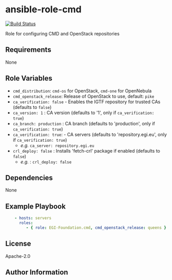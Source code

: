 # ansible-role-cmd

[![Build Status](https://travis-ci.org/EGI-Foundation/ansible-role-cmd.svg?branch=master)](https://travis-ci.org/EGI-Foundation/ansible-role-cmd)

Role for configuring CMD and OpenStack repositories


## Requirements

None

## Role Variables

* `cmd_distribution`: `cmd-os` for OpenStack, `cmd-one` for OpenNebula
* `cmd_openstack_release`: Release of OpenStack to use, default: `pike`
* `ca_verification: false` -  Enables the IGTF repository for trusted CAs (defaults to `false`)
* `ca_version: 1` : CA version (defaults to '1', only if `ca_verification: true`)
* `ca_branch: production` : CA branch (defaults to 'production', only if `ca_verification: true`)
* `ca_verification: true`: - CA servers (defaults to 'repository.egi.eu', only if
    `ca_verification: true`)
  * _e.g._ `ca_server: repository.egi.eu`
* `crl_deploy: false` : Installs 'fetch-crl' package if enabled (defaults to `false`)
  * _e.g._ : `crl_deploy: false`


## Dependencies

None

## Example Playbook

```yaml
    - hosts: servers
      roles:
         - { role: EGI-Foundation.cmd, cmd_openstack_release: queens }
```

## License

Apache-2.0

## Author Information

<!--
Add the relevant contributors
-->
